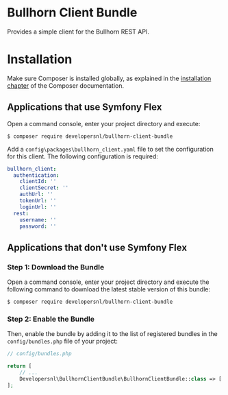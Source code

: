 # Bullhorn Client Bundle

Provides a simple client for the Bullhorn REST API.

Installation
============

Make sure Composer is installed globally, as explained in the
[installation chapter](https://getcomposer.org/doc/00-intro.md)
of the Composer documentation.

Applications that use Symfony Flex
----------------------------------

Open a command console, enter your project directory and execute:

```console
$ composer require developersnl/bullhorn-client-bundle
```

Add a `config\packages\bullhorn_client.yaml` file to set the configuration for this client. The following configuration is required:

```yaml
bullhorn_client:
  authentication:
    clientId: ''
    clientSecret: ''
    authUrl: ''
    tokenUrl: ''
    loginUrl: ''
  rest:
    username: ''
    password: ''
```

Applications that don't use Symfony Flex
----------------------------------------

### Step 1: Download the Bundle

Open a command console, enter your project directory and execute the
following command to download the latest stable version of this bundle:

```console
$ composer require developersnl/bullhorn-client-bundle
```

### Step 2: Enable the Bundle

Then, enable the bundle by adding it to the list of registered bundles
in the `config/bundles.php` file of your project:

```php
// config/bundles.php

return [
    // ...
    Developersnl\BullhornClientBundle\BullhornClientBundle::class => ['all' => true],
];
```